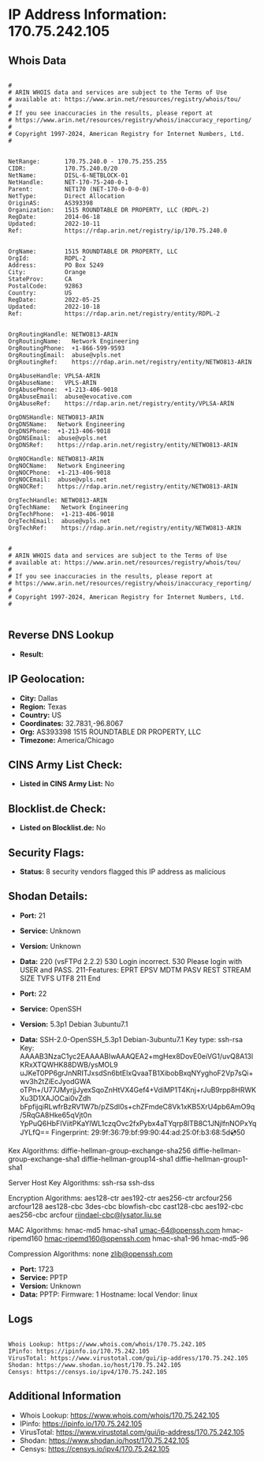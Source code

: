 # IP Address Information: 170.75.242.105

## Whois Data
```

#
# ARIN WHOIS data and services are subject to the Terms of Use
# available at: https://www.arin.net/resources/registry/whois/tou/
#
# If you see inaccuracies in the results, please report at
# https://www.arin.net/resources/registry/whois/inaccuracy_reporting/
#
# Copyright 1997-2024, American Registry for Internet Numbers, Ltd.
#


NetRange:       170.75.240.0 - 170.75.255.255
CIDR:           170.75.240.0/20
NetName:        DISL-6-NETBLOCK-01
NetHandle:      NET-170-75-240-0-1
Parent:         NET170 (NET-170-0-0-0-0)
NetType:        Direct Allocation
OriginAS:       AS393398
Organization:   1515 ROUNDTABLE DR PROPERTY, LLC (RDPL-2)
RegDate:        2014-06-18
Updated:        2022-10-11
Ref:            https://rdap.arin.net/registry/ip/170.75.240.0


OrgName:        1515 ROUNDTABLE DR PROPERTY, LLC
OrgId:          RDPL-2
Address:        PO Box 5249
City:           Orange
StateProv:      CA
PostalCode:     92863
Country:        US
RegDate:        2022-05-25
Updated:        2022-10-18
Ref:            https://rdap.arin.net/registry/entity/RDPL-2


OrgRoutingHandle: NETWO813-ARIN
OrgRoutingName:   Network Engineering
OrgRoutingPhone:  +1-866-599-9593 
OrgRoutingEmail:  abuse@vpls.net
OrgRoutingRef:    https://rdap.arin.net/registry/entity/NETWO813-ARIN

OrgAbuseHandle: VPLSA-ARIN
OrgAbuseName:   VPLS-ARIN
OrgAbusePhone:  +1-213-406-9018 
OrgAbuseEmail:  abuse@evocative.com
OrgAbuseRef:    https://rdap.arin.net/registry/entity/VPLSA-ARIN

OrgDNSHandle: NETWO813-ARIN
OrgDNSName:   Network Engineering
OrgDNSPhone:  +1-213-406-9018 
OrgDNSEmail:  abuse@vpls.net
OrgDNSRef:    https://rdap.arin.net/registry/entity/NETWO813-ARIN

OrgNOCHandle: NETWO813-ARIN
OrgNOCName:   Network Engineering
OrgNOCPhone:  +1-213-406-9018 
OrgNOCEmail:  abuse@vpls.net
OrgNOCRef:    https://rdap.arin.net/registry/entity/NETWO813-ARIN

OrgTechHandle: NETWO813-ARIN
OrgTechName:   Network Engineering
OrgTechPhone:  +1-213-406-9018 
OrgTechEmail:  abuse@vpls.net
OrgTechRef:    https://rdap.arin.net/registry/entity/NETWO813-ARIN


#
# ARIN WHOIS data and services are subject to the Terms of Use
# available at: https://www.arin.net/resources/registry/whois/tou/
#
# If you see inaccuracies in the results, please report at
# https://www.arin.net/resources/registry/whois/inaccuracy_reporting/
#
# Copyright 1997-2024, American Registry for Internet Numbers, Ltd.
#


```
## Reverse DNS Lookup
- **Result:** 

## IP Geolocation:
- **City:** Dallas
- **Region:** Texas
- **Country:** US
- **Coordinates:** 32.7831,-96.8067
- **Org:** AS393398 1515 ROUNDTABLE DR PROPERTY, LLC
- **Timezone:** America/Chicago

## CINS Army List Check:
- **Listed in CINS Army List:** 
No

## Blocklist.de Check:
- **Listed on Blocklist.de:** 
No

## Security Flags:
- **Status:** 8 security vendors flagged this IP address as malicious

## Shodan Details:
- **Port:** 21
- **Service:** Unknown
- **Version:** Unknown
- **Data:** 220 (vsFTPd 2.2.2)
530 Login incorrect.
530 Please login with USER and PASS.
211-Features:
 EPRT
 EPSV
 MDTM
 PASV
 REST STREAM
 SIZE
 TVFS
 UTF8
211 End


- **Port:** 22
- **Service:** OpenSSH
- **Version:** 5.3p1 Debian 3ubuntu7.1
- **Data:** SSH-2.0-OpenSSH_5.3p1 Debian-3ubuntu7.1
Key type: ssh-rsa
Key: AAAAB3NzaC1yc2EAAAABIwAAAQEA2+mgHex8DovE0eiVG1/uvQ8A13lKRxXTQWHK88DWB/ysMOL9
uJKeT0PP6grJnNRITJxsdSn6btElxQvaaTB1XibobBxqNYyghoF2Vp7sQi+wv3h2tZiEcJyodGWA
oTPn+/U77JMyrjjJyexSqoZnHtVX4Gef4+VdiMP1T4Knj+rJuB9rpp8HRWKXu3D1XAJOCai0vZdh
bFpfijqiRLwfrBzRV1W7b/pZSdl0s+chZFmdeC8Vk1xKB5XrU4pb6AmO9q/5RqGA8Hke65qVjt0n
YpPuQ6HbFIViitPKaYlWL1czqOvc2fxPybx4aTYqrp8lTB8C1JNjlfnNOPxYqJYLfQ==
Fingerprint: 29:9f:36:79:bf:99:90:44:ad:25:0f:b3:68:5d:cd:50

Kex Algorithms:
	diffie-hellman-group-exchange-sha256
	diffie-hellman-group-exchange-sha1
	diffie-hellman-group14-sha1
	diffie-hellman-group1-sha1

Server Host Key Algorithms:
	ssh-rsa
	ssh-dss

Encryption Algorithms:
	aes128-ctr
	aes192-ctr
	aes256-ctr
	arcfour256
	arcfour128
	aes128-cbc
	3des-cbc
	blowfish-cbc
	cast128-cbc
	aes192-cbc
	aes256-cbc
	arcfour
	rijndael-cbc@lysator.liu.se

MAC Algorithms:
	hmac-md5
	hmac-sha1
	umac-64@openssh.com
	hmac-ripemd160
	hmac-ripemd160@openssh.com
	hmac-sha1-96
	hmac-md5-96

Compression Algorithms:
	none
	zlib@openssh.com


- **Port:** 1723
- **Service:** PPTP
- **Version:** Unknown
- **Data:** PPTP:
  Firmware: 1
  Hostname: local
  Vendor: linux

## Logs
```

Whois Lookup: https://www.whois.com/whois/170.75.242.105
IPinfo: https://ipinfo.io/170.75.242.105
VirusTotal: https://www.virustotal.com/gui/ip-address/170.75.242.105
Shodan: https://www.shodan.io/host/170.75.242.105
Censys: https://censys.io/ipv4/170.75.242.105

```
## Additional Information
- Whois Lookup: https://www.whois.com/whois/170.75.242.105
- IPinfo: https://ipinfo.io/170.75.242.105
- VirusTotal: https://www.virustotal.com/gui/ip-address/170.75.242.105
- Shodan: https://www.shodan.io/host/170.75.242.105
- Censys: https://censys.io/ipv4/170.75.242.105

